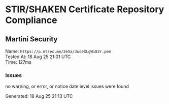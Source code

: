 # STIR/SHAKEN Certificate Repository Compliance

## Martini Security

Name: `https://p.mtsec.me/2e5a/JuqeXLgWi8Zr.pem`\
Tested At: 18 Aug 25 21:01 UTC\
Time: 127ms

### Issues

no warning, or error, or notice date level issues were found

Generated: 18 Aug 25 21:13 UTC